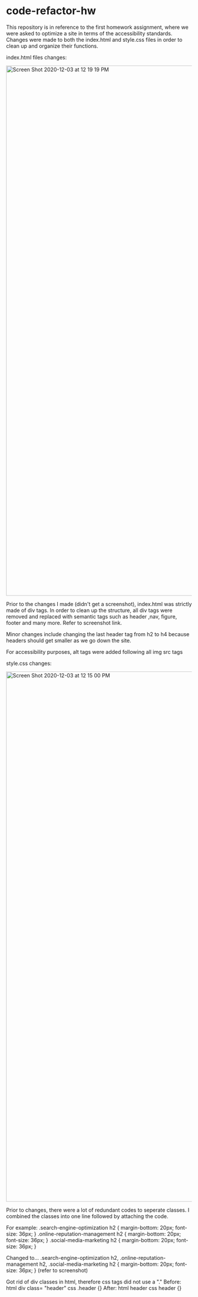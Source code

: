 # code-refactor-hw
This repository is in reference to the first homework assignment, where we were asked to optimize  a site 
in terms of the accessibility standards. Changes were made to both the index.html and style.css files in 
order to clean up and organize their functions. 

index.html files changes:
<!-- Removed div tags and replaced with semantics -->
<img width="1440" alt="Screen Shot 2020-12-03 at 12 19 19 PM" src="https://user-images.githubusercontent.com/74025123/101083735-d36a7000-3561-11eb-8486-1ebe6b49f10f.png">

Prior to the changes I made (didn't get a screenshot), index.html was strictly made of div tags. In order 
to clean up the structure, all div tags were removed and replaced with semantic tags such as header ,nav, figure, footer and many more. Refer to screenshot link. 

Minor changes include changing the last header tag from h2 to h4 because headers should get smaller as we go down the site.

For accessibility purposes, alt tags were added following all img src tags

style.css changes:
<!-- Combined tags that had the same changes -->
<img width="1440" alt="Screen Shot 2020-12-03 at 12 15 00 PM" src="https://user-images.githubusercontent.com/74025123/101083139-648d1700-3561-11eb-8311-e83427c8ede9.png">

Prior to changes, there were a lot of redundant codes to seperate classes. I combined the classes into one line followed by attaching the code. 

For example: 
.search-engine-optimization h2 {
    margin-bottom: 20px;
    font-size: 36px;
}
.online-reputation-management h2 {
    margin-bottom: 20px;
    font-size: 36px;
}
.social-media-marketing h2 {
    margin-bottom: 20px;
    font-size: 36px;
}

Changed to... 
.search-engine-optimization h2, .online-reputation-management h2, .social-media-marketing h2 {
    margin-bottom: 20px;
    font-size: 36px;
} 
(refer to screenshot)

<!-- All css tags were adjusted accordingly to html changes -->
Got rid of div classes in html, therefore css tags did not use a "."
Before: html div class= "header" css .header {}
After: html header css header {} 